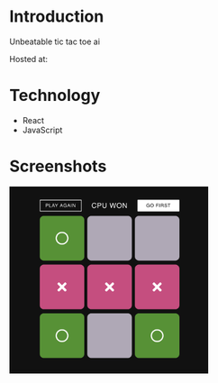 # Introduction

Unbeatable tic tac toe ai 

Hosted at:

# Technology

- React
- JavaScript

# Screenshots

<img src="./screenshots/1.png" width="70%">
